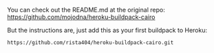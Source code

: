 You can check out the README.md at the original repo: https://github.com/mojodna/heroku-buildpack-cairo

But the instructions are, just add this as your first buildpack to Heroku:
```
https://github.com/rista404/heroku-buildpack-cairo.git
```
